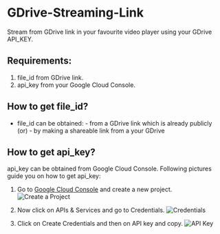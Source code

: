 # GDrive-Streaming-Link
Stream from GDrive link in your favourite video player using your GDrive API_KEY.

## Requirements:
1. file_id from GDrive link.
2. api_key from your Google Cloud Console.
       
## How to get file_id?
- file_id can be obtained: 
       - from a GDrive link which is already publicly (or)
       - by making a shareable link from a your GDrive
       
## How to get api_key?
api_key can be obtained from Google Cloud Console. Following pictures guide you on how to get api_key:

1. Go to [Google Cloud Console](https://console.cloud.google.com) and create a new project.
![Create a Project](https://i.imgur.com/7RRshPa.png)

2. Now click on APIs & Services and go to Credentials.
![Credentials](https://i.imgur.com/Wt24uXa.png)

3. Click on Create Credentials and then on API key and copy.
![API Key](https://i.imgur.com/pCa9SvF.png)
